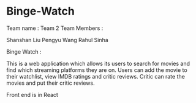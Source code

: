 # Binge-Watch

Team name : Team 2 Team Members :

Shanshan Liu Pengyu Wang Rahul Sinha

Binge Watch :

This is a web application which allows its users to search for movies and find which streaming platforms they are on. Users can add the movie to their watchlist, view IMDB ratings and critic reviews. Critic can rate the movies and put their critic reviews.

Front end is in React
